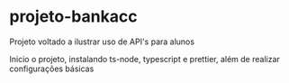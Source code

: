 # projeto-bankacc
Projeto voltado a ilustrar uso de API's para alunos 

Inicio o projeto, instalando ts-node, typescript e prettier, além de realizar configurações básicas